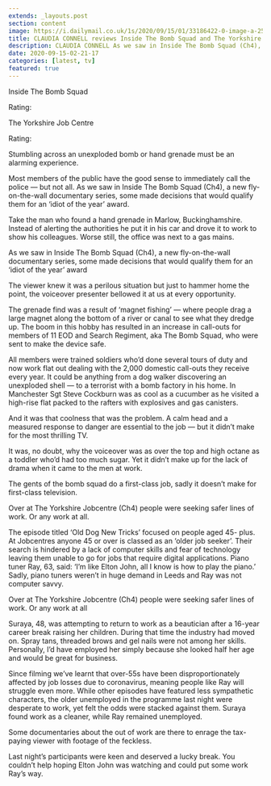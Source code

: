 ```yaml
---
extends: _layouts.post
section: content
image: https://i.dailymail.co.uk/1s/2020/09/15/01/33186422-0-image-a-25_1600131253063.jpg 
title: CLAUDIA CONNELL reviews Inside The Bomb Squad and The Yorkshire Job Centre 
description: CLAUDIA CONNELL As we saw in Inside The Bomb Squad (Ch4), a new fly-on-the-wall documentary series, some made decisions that would qualify them for an idiot of the year award. 
date: 2020-09-15-02-21-17 
categories: [latest, tv] 
featured: true 
--- 
```

Inside The Bomb Squad 

Rating: 

The Yorkshire Job Centre

Rating: 

Stumbling across an unexploded bomb or hand grenade must be an alarming experience.

Most members of the public have the good sense to immediately call the police — but not all. As we saw in Inside The Bomb Squad (Ch4), a new fly-on-the-wall documentary series, some made decisions that would qualify them for an ‘idiot of the year’ award.

Take the man who found a hand grenade in Marlow, Buckinghamshire. Instead of alerting the authorities he put it in his car and drove it to work to show his colleagues. Worse still, the office was next to a gas mains.

As we saw in Inside The Bomb Squad (Ch4), a new fly-on-the-wall documentary series, some made decisions that would qualify them for an ‘idiot of the year’ award

The viewer knew it was a perilous situation but just to hammer home the point, the voiceover presenter bellowed it at us at every opportunity.

The grenade find was a result of ‘magnet fishing’ — where people drag a large magnet along the bottom of a river or canal to see what they dredge up. The boom in this hobby has resulted in an increase in call-outs for members of 11 EOD and Search Regiment, aka The Bomb Squad, who were sent to make the device safe.

All members were trained soldiers who’d done several tours of duty and now work flat out dealing with the 2,000 domestic call-outs they receive every year. It could be anything from a dog walker discovering an unexploded shell — to a terrorist with a bomb factory in his home. In Manchester Sgt Steve Cockburn was as cool as a cucumber as he visited a high-rise flat packed to the rafters with explosives and gas canisters.

And it was that coolness that was the problem. A calm head and a measured response to danger are essential to the job — but it didn’t make for the most thrilling TV.

It was, no doubt, why the voiceover was as over the top and high octane as a toddler who’d had too much sugar. Yet it didn’t make up for the lack of drama when it came to the men at work.

The gents of the bomb squad do a first-class job, sadly it doesn’t make for first-class television.

Over at The Yorkshire Jobcentre (Ch4) people were seeking safer lines of work. Or any work at all.

The episode titled ‘Old Dog New Tricks’ focused on people aged 45- plus. At Jobcentres anyone 45 or over is classed as an ‘older job seeker’. Their search is hindered by a lack of computer skills and fear of technology leaving them unable to go for jobs that require digital applications. Piano tuner Ray, 63, said: ‘I’m like Elton John, all I know is how to play the piano.’ Sadly, piano tuners weren’t in huge demand in Leeds and Ray was not computer savvy.

Over at The Yorkshire Jobcentre (Ch4) people were seeking safer lines of work. Or any work at all

Suraya, 48, was attempting to return to work as a beautician after a 16-year career break raising her children. During that time the industry had moved on. Spray tans, threaded brows and gel nails were not among her skills. Personally, I’d have employed her simply because she looked half her age and would be great for business.

Since filming we’ve learnt that over-55s have been disproportionately affected by job losses due to coronavirus, meaning people like Ray will struggle even more. While other episodes have featured less sympathetic characters, the older unemployed in the programme last night were desperate to work, yet felt the odds were stacked against them. Suraya found work as a cleaner, while Ray remained unemployed.

Some documentaries about the out of work are there to enrage the tax-paying viewer with footage of the feckless.

Last night’s participants were keen and deserved a lucky break. You couldn’t help hoping Elton John was watching and could put some work Ray’s way.

